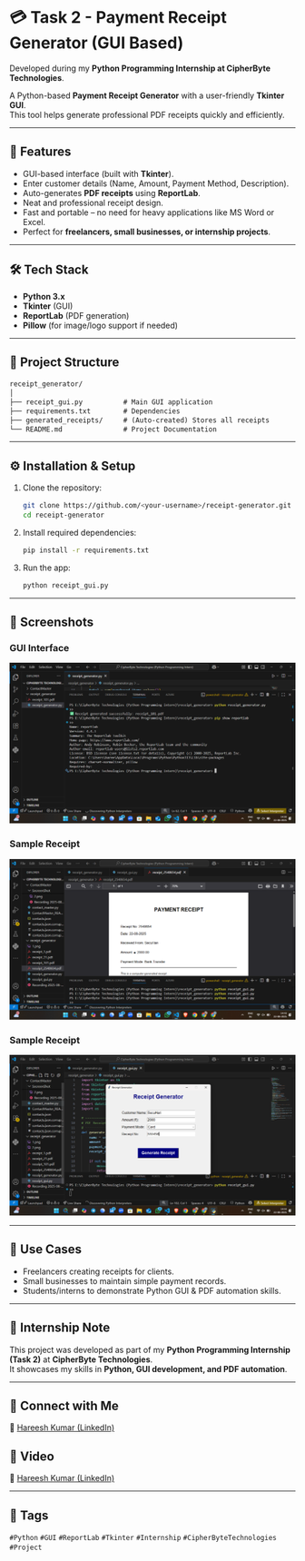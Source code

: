 # 💳 Task 2 - Payment Receipt Generator (GUI Based)
Developed during my **Python Programming Internship at CipherByte Technologies**.

A Python-based **Payment Receipt Generator** with a user-friendly **Tkinter GUI**.  
This tool helps generate professional PDF receipts quickly and efficiently.

---

## 🚀 Features
- GUI-based interface (built with **Tkinter**).
- Enter customer details (Name, Amount, Payment Method, Description).
- Auto-generates **PDF receipts** using **ReportLab**.
- Neat and professional receipt design.
- Fast and portable – no need for heavy applications like MS Word or Excel.
- Perfect for **freelancers, small businesses, or internship projects**.

---

## 🛠️ Tech Stack
- **Python 3.x**
- **Tkinter** (GUI)
- **ReportLab** (PDF generation)
- **Pillow** (for image/logo support if needed)

---

## 📂 Project Structure
```
receipt_generator/
│
├── receipt_gui.py          # Main GUI application
├── requirements.txt        # Dependencies
├── generated_receipts/     # (Auto-created) Stores all receipts
└── README.md               # Project Documentation
```

---

## ⚙️ Installation & Setup
1. Clone the repository:
   ```bash
   git clone https://github.com/<your-username>/receipt-generator.git
   cd receipt-generator
   ```

2. Install required dependencies:
   ```bash
   pip install -r requirements.txt
   ```

3. Run the app:
   ```bash
   python receipt_gui.py
   ```

---

## 📸 Screenshots

### GUI Interface
![GUI Screenshot](1.png)

### Sample Receipt
![Receipt Screenshot](2.png)

### Sample Receipt
![Receipt Screenshot](3.png)

---

## 🎯 Use Cases
- Freelancers creating receipts for clients.
- Small businesses to maintain simple payment records.
- Students/interns to demonstrate Python GUI & PDF automation skills.

---

## 🤝 Internship Note
This project was developed as part of my **Python Programming Internship (Task 2)** at **CipherByte Technologies**.  
It showcases my skills in **Python, GUI development, and PDF automation**.

---

## 🔗 Connect with Me
👤 [Hareesh Kumar (LinkedIn)](https://www.linkedin.com/in/hareesh-kumar-02045a339/)
## 🔗 Video
👤 [Hareesh Kumar (LinkedIn)](https://www.linkedin.com/in/hareesh-kumar-02045a339/)


---

## 📌 Tags
`#Python` `#GUI` `#ReportLab` `#Tkinter` `#Internship` `#CipherByteTechnologies` `#Project`
